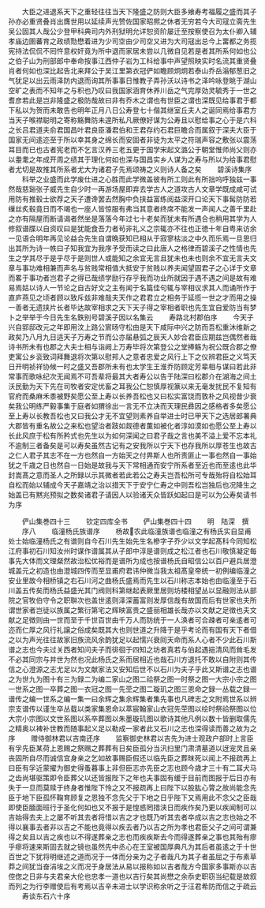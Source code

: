 <!-- { "loadSidebar": true } -->
　　大臣之进退系天下之重轻往往当天下隆盛之防则大臣多飨寿考福履之盛而其子孙亦必重贤叠肖出膺世用以延续声光赞佐国家昭熈之休者无穷若今大司冦立斋先生吴公固其人哉公少登甲科典司内外刑狱明允详恕资阶屡迁至按察使召为太仆卿入辅孝庙边圉蕃育之政绩勚懋着进为少司空由少司空又进为大司冦出总今上畱都之务揽宪持法侃侃不囘忤意权奸竟为所中退而家居未尝以几微自见若是者其所系何如也公之伯子山为刑部郎中奉命按事江西仲子岩为工科给事中声望照映实时名流其重贤叠肖者何如也深比起告北来拜公于吴江里第衣冠俨如瞻顾炯炯若泰山乔岳滃郁葱旧之气犹足以出云雨泽防内退而询其所事事日惟教子弄孙沃以诗书之泽吟咏登眺于湖山空旷之表而不知年之与积也乃叹曰我国家涵育休养川岳之气完厚効灵毓秀于一世之耆彦若此是岂非隆盛之极防哉故曰非有乔木之谓也有世臣之谓也深既见给事君于都下私以为贺而未敢告也明年正月八日公寿登七十偕其继室丘夫人之诞同焉给事君方当天子喉襟聪明之寄称觞舞防未遑所私凡厥僚好谋为公寿且以慰给事之心于是六科之长吕君道夫俞君国昌叶君良臣潘君伯和王君存约石君巨瞻合而属叙于深夫大臣于国家无间逺迩至于所以幸其身之绵长而安固者非徒为太平之符瑞声容之敷张以震荡耳目而已也古者宪老而不乞言汉养三老五更于国学宋起文潞公于朝堂惟师尚父则亦以耋耄之年成开周之绩其于理化何如也深与国昌实乡人谋为之寿与所以为给事君慰者尤切是故推其所系者尤大为诸君子先焉颂祷之义则诗人备之矣
　　碧溪诗集序
　　科举之业盛而此学废仕进之心胜而此学微盖彼有所工则此有所拙呜呼独兹一事然哉慈谿张子威先生自少时一再游场屋即弃去学古人之道攻古人文章学既成咸可试用防有推毂士欲荐之天子遭谗罢去然胸中负挟益富练阅益深开口论天下事髯防防若缫丝炙毂竟日而不竭也一座人皆惊服有弗当其意者终席不能发一声闻人之善千里赴之亦有隔屋而断请谒者然坐是落落今年过七十老矣而犹未有所遇合也稍用其学为人修叙谱牒以自资叹曰是犹能食吾力者茍非礼义之宗辄亦不往也正徳十年自粤来访余一见语合明年再见论益合先生自谓晩获知已相从于寂寥枯淡之中久而乐焉一旦思归出其所为诗一帙曰子知我宜为我序予受而读之曰此唐人之格律而碧溪子之性情也先生之学其尽于是乎尽于是则世人或能知之余宜无言且犹未也未也则余不宜无言夫文章与事功难相兼而声名与贫贱常相值大抵安于贫贱以养夫闻望固君子之心详于文章而畧于事功者岂君子之得已哉绩学励行存乎我而功业所就因于遇不遇之间是故有难易焉姑以诗人一节论之自古好文之主有闻于名篇佳句辄与宰相议求其人而诵所作于直庐燕见之顷者顾以致斥兹非难哉夫天作之君君立之相务于延揽一世之才而用之操一善者无遗挟片长者毕达故宰相求之天下天子得之宰相者职也先生宜自爱防当有梦卜之举举于今日先生名鉄别号碧溪子因以名集云
　　寿路北村郡伯序
　　今天子兴自郢邸改元之年即用汶上路公賔旸守松由是天下咸际中兴之防而吾松重沐维新之政矣乃八月九日适天子万寿之节而公亦届悬弧之辰天人妙合君臣应期兹岂偶然者哉诗书所未有也郡之大夫士相与诣阙上万寿毕将次第登公之堂捧觞为祝公既合郡之僚吏寓公乡衮致词拜舞退将次第以慰邦人之意者忠爱之风行上下之仪辨君臣之义笃天日开明祯祥协候一时之盛又吾郡所未有也太学生王淮乔防顾定芳辈相与谋曰若此非常事而歌咏纪次无闻焉不可吾辈将最其大者寿公以告于陆深曰松郡介在湖海之间土沃民勤为天下先在司牧者安定优畜之耳我公仁恕慎厚视篆以来无毫发扰民不复知有官府而桑麻禾黍被野矣愿公至上寿以长养吾松也又曰松实富饶而敦朴之风视昔少衰矣我公明练严毅事集于庭者如猬徐出一言无不立决而天理民彞因之感格者多矣愿公至上寿以长教吾松也又曰我公才无不宜望则素养自举进士时已甲天下之选居郎署典大郡皆有重名故公之来松也望治者跂如觌德者薫如被化者淳如漠如也愿公至上寿以长此风庶于松有所矜式也先生以为如何深闻之曰君子哉之言也美不溢上爱不忘本礼不逾制三者备矣是可以寿矣虽然古记有之安我所以宁天下也存我所以厚苍生也故古之仁人君子其志不在一方也然自一方始天之付畀斯人也所责匪止一事也然自一事始犹之千歳之日也然自一日始是故我与天下常相通而安宁所系者至近也而至逺也此华封嵩髙之意而圣人之所録以示其微者若此若公之寿夫岂吾松所可专哉殆将自松始耳自松而始以辅成今天子嘉靖之治以措天下于安宁仁寿之中则吾松岂独后也况降生之始盖已有黙兆预拟之数矣诸君子请因人以验诸天众皆跃如起曰是可以为公寿矣请书为序

　　俨山集巻四十三
　　钦定四库全书
　　俨山集巻四十四
　　明　陆深　撰
　　序八
　　临潼杨氏族谱序
　　杨故农此临潼族谱也临潼之有杨氏实自显甫处士始临潼杨氏之有谱则自今石川先生始先生名槮字子乔少以文学起髙科今同知松江府事初石川知汝州时谋作谱属其从子郎中淳是谱则成之松江者也石川敬慎凝定每事先大体而文理粲然故治松优裕而是谱所为成也按谱杨氏自昭信公以百户避兵居澄城盖元之初造也由澄城四传而至显甫府君讳仲微当我太祖髙皇帝统一初例编临潼之安业里故今相桥镇之右石川河之曲杨氏盛焉而先生以石川称志本始也由临潼至于石川盖五传矣而杨氏益盛光其门阀则科第继起表厥里居则坊楼相望丛以显融则法从部院之官牧伯守令之职聨次也盖世逺则泽深蓄富则发厚信哉有故国而后有世家也夫所谓世家者岂徒以族属之繁衍第宅之辉映富贵之盛丽相雄长哉亦以文献之足徴也夫文献之足徴则由一世而至于千世百世由千万人而防统于一人涣者可合疎者可亲逺者可迩而仁厚之风行礼譲之俗成矣既其大也则世道之升降于是乎考论而有国有天下者借之以为声光往往故家旧族流风余韵犹足以起懦兴衰囘天命而系人心者不少此石川斯谱之志也今夫过关西者知问夫子而徘徊于四知之坊者真若与伯起遇挹清风而耸毛发不必其同宗与并世为然也况此杨氏之系而居相近也哉石川方退托不敢以自附则其传信之心澄源之志尤足以为文献家法又安知后世不以石川为夫子乎此又斯谱之志也谱之为世九为图十有三为録二为编二家山之图二祫祭之图一时祭之图一大宗小宗之图一世系之图一卒葬之图一衣冠之图一先茔之图二璇玑之图三恩命之録一丛载之録一谱传之编一世系之编一集一曰余辉之集余辉集者集先事也凡碑志之文附焉世系以辨宗支谱传以谨生卒丛载以类家集恩命以萃宸翰家山衣冠先茔图以绘时祭祫祭图以位大宗小宗图以文世系图以系卒葬图以朱墨璇玑图以歌诗其他凡例以数十皆删取儒先之精奥以裨补世教而随事起义足以勒成一家者此又石川之志也深得读而善之故为之序
　　赠侍御林君以吉南还序
　　监察御史林君以吉先为进士观政户部时上言臣有孚先臣某荷上恩赐之祭赐之葬葬有日矣臣孤分当汛扫里门肃清墓道以迓宠灵且亲丧固所自尽而诚信宜身亲之乞如故事赐臣假还以临先臣之葬昩死以闻上不报疏再上曰臣有孚近蒙擢为御史得蚤暮事上非但臣志亦先臣之志也顾今歳才三十有二耳犬马之齿尚堪驱策即令臣葬父以还皆报陛下之年也夫事固有缓于目前而图报于后日亦有失于一旦而莫赎于终身者惟陛下怜之又不报疏再上曰陛下以股肱心膂之故尚能念先臣于地下臣孤怀鞠育顾复之恩独不念先父于下地之日乎陛下又焉用此不念父之臣哉即使臣腼面班行于圣化何如也又不报于是惶惑罔措浃日而疾作矣乃更以疾闻制可以吉始得去夫上之屡不听其去者将惜以吉之才也既乃听其去者卒成以吉之志也始之不得以襄事去者非以吉之不能也竟得以疾去者乃以吉之所为孝也君臣父子之间可谓兼得之矣且以吉之疾也以不得遂葬亲之志也而疾疾斯去今而得遂葬亲之事也其殆有瘳乎瘳将速来斯固去就之镜也虽然先中丞心在王室被国厚典凡为其后者虽逺之于十世百世之下犹将明继述之道而况于一体而分亲为之子者哉凡为其子者虽屈之于布素草莽之间犹当奋涓埃之义而况于身居法从易以报称如以吉者哉方今国家多事斯亦以吉倥偬之日非与夫君亲大伦也忠孝一道也以吉行矣其尚懋之余忝史职窃当纪载是故叙而列之为行李赠使后有考焉以吉辛未进士以学识称余听之于汪君希防而信之于疏云
　　寿谈东石六十序
